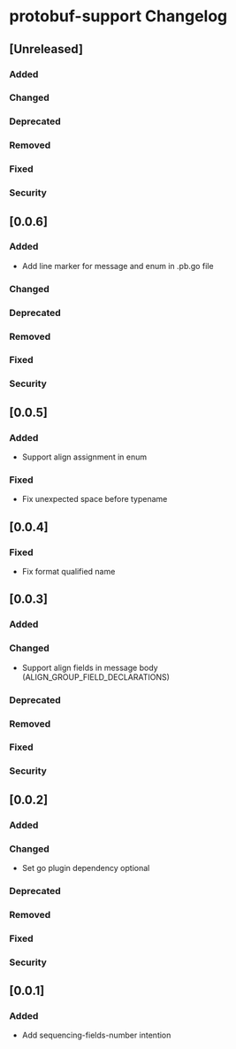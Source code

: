 <!-- Keep a Changelog guide -> https://keepachangelog.com -->

# protobuf-support Changelog

## [Unreleased]
### Added

### Changed

### Deprecated

### Removed

### Fixed

### Security
## [0.0.6]

### Added

- Add line marker for message and enum in .pb.go file

### Changed

### Deprecated

### Removed

### Fixed

### Security

## [0.0.5]

### Added

- Support align assignment in enum

### Fixed

- Fix unexpected space before typename

## [0.0.4]

### Fixed

- Fix format qualified name

## [0.0.3]

### Added

### Changed

- Support align fields in message body (ALIGN_GROUP_FIELD_DECLARATIONS)

### Deprecated

### Removed

### Fixed

### Security

## [0.0.2]

### Added

### Changed

- Set go plugin dependency optional

### Deprecated

### Removed

### Fixed

### Security

## [0.0.1]

### Added

- Add sequencing-fields-number intention